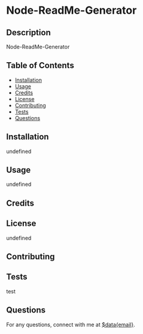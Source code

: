 
  
  # Node-ReadMe-Generator

  ## Description

  Node-ReadMe-Generator

  ## Table of Contents

  * [Installation](#installation)
  * [Usage](#usage)
  * [Credits](#credit)
  * [License](#license)
  * [Contributing](#contributors)
  * [Tests](#tests)
  * [Questions](#questions)
  
  ## Installation
  
  undefined

  ## Usage 

  undefined

  ## Credits 

  

  ## License  

  undefined

  ## Contributing
  

  ## Tests

  test

  ## Questions
  For any questions, connect with me at [$data{email}](mailto:mimzy414@gmail.com). 


